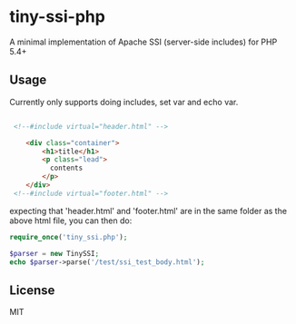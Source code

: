 # tiny-ssi-php

A minimal implementation of Apache SSI (server-side includes) for PHP 5.4+


## Usage

Currently only supports doing includes, set var and echo var.

```html

 <!--#include virtual="header.html" -->

    <div class="container">
        <h1>title</h1>
        <p class="lead">
          contents
        </p>
    </div>
 <!--#include virtual="footer.html" -->

```

expecting that 'header.html' and 'footer.html' are in the same folder as the above html file,
you can then do:

```php
require_once('tiny_ssi.php');

$parser = new TinySSI;
echo $parser->parse('/test/ssi_test_body.html');
```

## License

MIT
